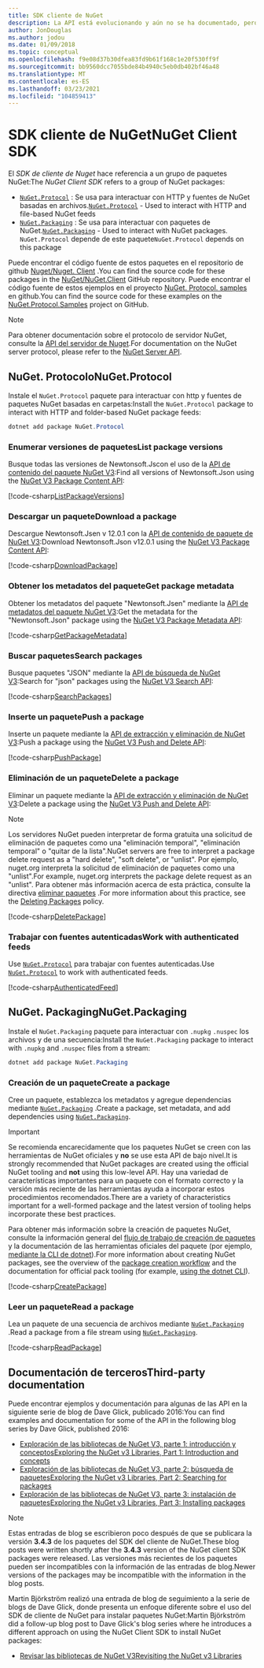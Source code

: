 ```yaml
---
title: SDK cliente de NuGet
description: La API está evolucionando y aún no se ha documentado, pero los ejemplos están disponibles en el blog de David Glick.
author: JonDouglas
ms.author: jodou
ms.date: 01/09/2018
ms.topic: conceptual
ms.openlocfilehash: f9e08d37b30dfea83fd9b61f168c1e20f530ff9f
ms.sourcegitcommit: bb9560dcc7055bde84b4940c5eb0db402bf46a48
ms.translationtype: MT
ms.contentlocale: es-ES
ms.lasthandoff: 03/23/2021
ms.locfileid: "104859413"
---
```

# <a name="nuget-client-sdk"></a><span data-ttu-id="351ee-103">SDK cliente de NuGet</span><span class="sxs-lookup"><span data-stu-id="351ee-103">NuGet Client SDK</span></span>

<span data-ttu-id="351ee-104">El *SDK de cliente de Nuget* hace referencia a un grupo de paquetes NuGet:</span><span class="sxs-lookup"><span data-stu-id="351ee-104">The *NuGet Client SDK* refers to a group of NuGet packages:</span></span>

* <span data-ttu-id="351ee-105">[`NuGet.Protocol`](https://www.nuget.org/packages/NuGet.Protocol) : Se usa para interactuar con HTTP y fuentes de NuGet basadas en archivos.</span><span class="sxs-lookup"><span data-stu-id="351ee-105">[`NuGet.Protocol`](https://www.nuget.org/packages/NuGet.Protocol) - Used to interact with HTTP and file-based NuGet feeds</span></span>
* <span data-ttu-id="351ee-106">[`NuGet.Packaging`](https://www.nuget.org/packages/NuGet.Packaging) : Se usa para interactuar con paquetes de NuGet.</span><span class="sxs-lookup"><span data-stu-id="351ee-106">[`NuGet.Packaging`](https://www.nuget.org/packages/NuGet.Packaging) - Used to interact with NuGet packages.</span></span> <span data-ttu-id="351ee-107">`NuGet.Protocol` depende de este paquete</span><span class="sxs-lookup"><span data-stu-id="351ee-107">`NuGet.Protocol` depends on this package</span></span>

<span data-ttu-id="351ee-108">Puede encontrar el código fuente de estos paquetes en el repositorio de github [Nuget/Nuget. Client](https://github.com/NuGet/NuGet.Client) .</span><span class="sxs-lookup"><span data-stu-id="351ee-108">You can find the source code for these packages in the [NuGet/NuGet.Client](https://github.com/NuGet/NuGet.Client) GitHub repository.</span></span>
<span data-ttu-id="351ee-109">Puede encontrar el código fuente de estos ejemplos en el proyecto [NuGet. Protocol. samples](https://github.com/NuGet/Samples/tree/main/NuGetProtocolSamples) en github.</span><span class="sxs-lookup"><span data-stu-id="351ee-109">You can find the source code for these examples on the [NuGet.Protocol.Samples](https://github.com/NuGet/Samples/tree/main/NuGetProtocolSamples) project on GitHub.</span></span>

> [!Note]
> <span data-ttu-id="351ee-110">Para obtener documentación sobre el protocolo de servidor NuGet, consulte la [API del servidor de Nuget](~/api/overview.md).</span><span class="sxs-lookup"><span data-stu-id="351ee-110">For documentation on the NuGet server protocol, please refer to the [NuGet Server API](~/api/overview.md).</span></span>

## <a name="nugetprotocol"></a><span data-ttu-id="351ee-111">NuGet. Protocolo</span><span class="sxs-lookup"><span data-stu-id="351ee-111">NuGet.Protocol</span></span>

<span data-ttu-id="351ee-112">Instale el `NuGet.Protocol` paquete para interactuar con http y fuentes de paquetes NuGet basadas en carpetas:</span><span class="sxs-lookup"><span data-stu-id="351ee-112">Install the `NuGet.Protocol` package to interact with HTTP and folder-based NuGet package feeds:</span></span>

```ps1
dotnet add package NuGet.Protocol
```

### <a name="list-package-versions"></a><span data-ttu-id="351ee-113">Enumerar versiones de paquetes</span><span class="sxs-lookup"><span data-stu-id="351ee-113">List package versions</span></span>

<span data-ttu-id="351ee-114">Busque todas las versiones de Newtonsoft.Jscon el uso de la [API de contenido del paquete NuGet V3](../api/package-base-address-resource.md#enumerate-package-versions):</span><span class="sxs-lookup"><span data-stu-id="351ee-114">Find all versions of Newtonsoft.Json using the [NuGet V3 Package Content API](../api/package-base-address-resource.md#enumerate-package-versions):</span></span>

[!code-csharp[ListPackageVersions](~/../nuget-samples/NuGetProtocolSamples/Program.cs?name=ListPackageVersions)]

### <a name="download-a-package"></a><span data-ttu-id="351ee-115">Descargar un paquete</span><span class="sxs-lookup"><span data-stu-id="351ee-115">Download a package</span></span>

<span data-ttu-id="351ee-116">Descargue Newtonsoft.Jsen v 12.0.1 con la [API de contenido de paquete de NuGet V3](../api/package-base-address-resource.md):</span><span class="sxs-lookup"><span data-stu-id="351ee-116">Download Newtonsoft.Json v12.0.1 using the [NuGet V3 Package Content API](../api/package-base-address-resource.md):</span></span>

[!code-csharp[DownloadPackage](~/../nuget-samples/NuGetProtocolSamples/Program.cs?name=DownloadPackage)]

### <a name="get-package-metadata"></a><span data-ttu-id="351ee-117">Obtener los metadatos del paquete</span><span class="sxs-lookup"><span data-stu-id="351ee-117">Get package metadata</span></span>

<span data-ttu-id="351ee-118">Obtener los metadatos del paquete "Newtonsoft.Jsen" mediante la [API de metadatos del paquete NuGet V3](../api/registration-base-url-resource.md):</span><span class="sxs-lookup"><span data-stu-id="351ee-118">Get the metadata for the "Newtonsoft.Json" package using the [NuGet V3 Package Metadata API](../api/registration-base-url-resource.md):</span></span>

[!code-csharp[GetPackageMetadata](~/../nuget-samples/NuGetProtocolSamples/Program.cs?name=GetPackageMetadata)]

### <a name="search-packages"></a><span data-ttu-id="351ee-119">Buscar paquetes</span><span class="sxs-lookup"><span data-stu-id="351ee-119">Search packages</span></span>

<span data-ttu-id="351ee-120">Busque paquetes "JSON" mediante la [API de búsqueda de NuGet V3](../api/search-query-service-resource.md):</span><span class="sxs-lookup"><span data-stu-id="351ee-120">Search for "json" packages using the [NuGet V3 Search API](../api/search-query-service-resource.md):</span></span>

[!code-csharp[SearchPackages](~/../nuget-samples/NuGetProtocolSamples/Program.cs?name=SearchPackages)]

### <a name="push-a-package"></a><span data-ttu-id="351ee-121">Inserte un paquete</span><span class="sxs-lookup"><span data-stu-id="351ee-121">Push a package</span></span>

<span data-ttu-id="351ee-122">Inserte un paquete mediante la [API de extracción y eliminación de NuGet V3](../api/package-publish-resource.md):</span><span class="sxs-lookup"><span data-stu-id="351ee-122">Push a package using the [NuGet V3 Push and Delete API](../api/package-publish-resource.md):</span></span>

[!code-csharp[PushPackage](~/../nuget-samples/NuGetProtocolSamples/Program.cs?name=PushPackage)]

### <a name="delete-a-package"></a><span data-ttu-id="351ee-123">Eliminación de un paquete</span><span class="sxs-lookup"><span data-stu-id="351ee-123">Delete a package</span></span>

<span data-ttu-id="351ee-124">Eliminar un paquete mediante la [API de extracción y eliminación de NuGet V3](../api/package-publish-resource.md):</span><span class="sxs-lookup"><span data-stu-id="351ee-124">Delete a package using the [NuGet V3 Push and Delete API](../api/package-publish-resource.md):</span></span>

> [!Note]
> <span data-ttu-id="351ee-125">Los servidores NuGet pueden interpretar de forma gratuita una solicitud de eliminación de paquetes como una "eliminación temporal", "eliminación temporal" o "quitar de la lista".</span><span class="sxs-lookup"><span data-stu-id="351ee-125">NuGet servers are free to interpret a package delete request as a "hard delete", "soft delete", or "unlist".</span></span>
> <span data-ttu-id="351ee-126">Por ejemplo, nuget.org interpreta la solicitud de eliminación de paquetes como una "unlist".</span><span class="sxs-lookup"><span data-stu-id="351ee-126">For example, nuget.org interprets the package delete request as an "unlist".</span></span> <span data-ttu-id="351ee-127">Para obtener más información acerca de esta práctica, consulte la directiva [eliminar paquetes](../nuget-org/policies/deleting-packages.md) .</span><span class="sxs-lookup"><span data-stu-id="351ee-127">For more information about this practice, see the [Deleting Packages](../nuget-org/policies/deleting-packages.md) policy.</span></span>

[!code-csharp[DeletePackage](~/../nuget-samples/NuGetProtocolSamples/Program.cs?name=DeletePackage)]

### <a name="work-with-authenticated-feeds"></a><span data-ttu-id="351ee-128">Trabajar con fuentes autenticadas</span><span class="sxs-lookup"><span data-stu-id="351ee-128">Work with authenticated feeds</span></span>

<span data-ttu-id="351ee-129">Use [`NuGet.Protocol`](https://www.nuget.org/packages/NuGet.Protocol) para trabajar con fuentes autenticadas.</span><span class="sxs-lookup"><span data-stu-id="351ee-129">Use [`NuGet.Protocol`](https://www.nuget.org/packages/NuGet.Protocol) to work with authenticated feeds.</span></span>

[!code-csharp[AuthenticatedFeed](~/../nuget-samples/NuGetProtocolSamples/Program.cs?name=AuthenticatedFeed)]

## <a name="nugetpackaging"></a><span data-ttu-id="351ee-130">NuGet. Packaging</span><span class="sxs-lookup"><span data-stu-id="351ee-130">NuGet.Packaging</span></span>

<span data-ttu-id="351ee-131">Instale el `NuGet.Packaging` paquete para interactuar con `.nupkg` `.nuspec` los archivos y de una secuencia:</span><span class="sxs-lookup"><span data-stu-id="351ee-131">Install the `NuGet.Packaging` package to interact with `.nupkg` and `.nuspec` files from a stream:</span></span>

```ps1
dotnet add package NuGet.Packaging
```

### <a name="create-a-package"></a><span data-ttu-id="351ee-132">Creación de un paquete</span><span class="sxs-lookup"><span data-stu-id="351ee-132">Create a package</span></span>

<span data-ttu-id="351ee-133">Cree un paquete, establezca los metadatos y agregue dependencias mediante [`NuGet.Packaging`](https://www.nuget.org/packages/NuGet.Packaging) .</span><span class="sxs-lookup"><span data-stu-id="351ee-133">Create a package, set metadata, and add dependencies using [`NuGet.Packaging`](https://www.nuget.org/packages/NuGet.Packaging).</span></span>

> [!IMPORTANT]
> <span data-ttu-id="351ee-134">Se recomienda encarecidamente que los paquetes NuGet se creen con las herramientas de NuGet oficiales y **no** se use esta API de bajo nivel.</span><span class="sxs-lookup"><span data-stu-id="351ee-134">It is strongly recommended that NuGet packages are created using the official NuGet tooling and **not** using this low-level API.</span></span> <span data-ttu-id="351ee-135">Hay una variedad de características importantes para un paquete con el formato correcto y la versión más reciente de las herramientas ayuda a incorporar estos procedimientos recomendados.</span><span class="sxs-lookup"><span data-stu-id="351ee-135">There are a variety of characteristics important for a well-formed package and the latest version of tooling helps incorporate these best practices.</span></span>
> 
> <span data-ttu-id="351ee-136">Para obtener más información sobre la creación de paquetes NuGet, consulte la información general del [flujo de trabajo de creación de paquetes](../create-packages/overview-and-workflow.md) y la documentación de las herramientas oficiales del paquete (por ejemplo, [mediante la CLI de dotnet](../create-packages/creating-a-package-dotnet-cli.md)).</span><span class="sxs-lookup"><span data-stu-id="351ee-136">For more information about creating NuGet packages, see the overview of the [package creation workflow](../create-packages/overview-and-workflow.md) and the documentation for official pack tooling (for example, [using the dotnet CLI](../create-packages/creating-a-package-dotnet-cli.md)).</span></span>

[!code-csharp[CreatePackage](~/../nuget-samples/NuGetProtocolSamples/Program.cs?name=CreatePackage)]

### <a name="read-a-package"></a><span data-ttu-id="351ee-137">Leer un paquete</span><span class="sxs-lookup"><span data-stu-id="351ee-137">Read a package</span></span>

<span data-ttu-id="351ee-138">Lea un paquete de una secuencia de archivos mediante [`NuGet.Packaging`](https://www.nuget.org/packages/NuGet.Packaging) .</span><span class="sxs-lookup"><span data-stu-id="351ee-138">Read a package from a file stream using [`NuGet.Packaging`](https://www.nuget.org/packages/NuGet.Packaging).</span></span>

[!code-csharp[ReadPackage](~/../nuget-samples/NuGetProtocolSamples/Program.cs?name=ReadPackage)]

## <a name="third-party-documentation"></a><span data-ttu-id="351ee-139">Documentación de terceros</span><span class="sxs-lookup"><span data-stu-id="351ee-139">Third-party documentation</span></span>

<span data-ttu-id="351ee-140">Puede encontrar ejemplos y documentación para algunas de las API en la siguiente serie de blog de Dave Glick, publicado 2016:</span><span class="sxs-lookup"><span data-stu-id="351ee-140">You can find examples and documentation for some of the API in the following blog series by Dave Glick, published 2016:</span></span>

- [<span data-ttu-id="351ee-141">Exploración de las bibliotecas de NuGet V3, parte 1: introducción y conceptos</span><span class="sxs-lookup"><span data-stu-id="351ee-141">Exploring the NuGet v3 Libraries, Part 1: Introduction and concepts</span></span>](http://daveaglick.com/posts/exploring-the-nuget-v3-libraries-part-1)
- [<span data-ttu-id="351ee-142">Exploración de las bibliotecas de NuGet V3, parte 2: búsqueda de paquetes</span><span class="sxs-lookup"><span data-stu-id="351ee-142">Exploring the NuGet v3 Libraries, Part 2: Searching for packages</span></span>](http://daveaglick.com/posts/exploring-the-nuget-v3-libraries-part-2)
- [<span data-ttu-id="351ee-143">Exploración de las bibliotecas de NuGet V3, parte 3: instalación de paquetes</span><span class="sxs-lookup"><span data-stu-id="351ee-143">Exploring the NuGet v3 Libraries, Part 3: Installing packages</span></span>](http://daveaglick.com/posts/exploring-the-nuget-v3-libraries-part-3)

> [!Note]
> <span data-ttu-id="351ee-144">Estas entradas de blog se escribieron poco después de que se publicara la versión **3.4.3** de los paquetes del SDK del cliente de NuGet.</span><span class="sxs-lookup"><span data-stu-id="351ee-144">These blog posts were written shortly after the **3.4.3** version of the NuGet client SDK packages were released.</span></span>
> <span data-ttu-id="351ee-145">Las versiones más recientes de los paquetes pueden ser incompatibles con la información de las entradas de blog.</span><span class="sxs-lookup"><span data-stu-id="351ee-145">Newer versions of the packages may be incompatible with the information in the blog posts.</span></span>

<span data-ttu-id="351ee-146">Martin Björkström realizó una entrada de blog de seguimiento a la serie de blogs de Dave Glick, donde presenta un enfoque diferente sobre el uso del SDK de cliente de NuGet para instalar paquetes NuGet:</span><span class="sxs-lookup"><span data-stu-id="351ee-146">Martin Björkström did a follow-up blog post to Dave Glick's blog series where he introduces a different approach on using the NuGet Client SDK to install NuGet packages:</span></span>

- [<span data-ttu-id="351ee-147">Revisar las bibliotecas de NuGet V3</span><span class="sxs-lookup"><span data-stu-id="351ee-147">Revisiting the NuGet v3 Libraries</span></span>](https://martinbjorkstrom.com/posts/2018-09-19-revisiting-nuget-client-libraries)
